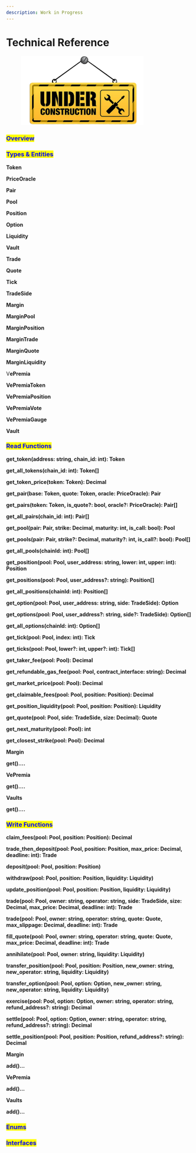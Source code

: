 ```yaml
---
description: Work in Progress
---
```


# Technical Reference

<figure><img src="../.gitbook/assets/architectural-engineering-home-construction-new-york-city-artframe-royalty-free-under-construction-removebg-preview.png" alt="" width="333"><figcaption></figcaption></figure>

### <mark style="color:blue;">Overview</mark>

### <mark style="color:blue;">Types & Entities</mark>

**Token**

**PriceOracle**

**Pair**

**Pool**

**Position**

**Option**

**Liquidity**

**Vault**

**Trade**

**Quote**

**Tick**

**TradeSide**

**Margin**

**MarginPool**

**MarginPosition**

**MarginTrade**

**MarginQuote**

**MarginLiquidity**

V**ePremia**

**VePremiaToken**

**VePremiaPosition**

**VePremiaVote**

**VePremiaGauge**

**Vault**

### <mark style="color:blue;">Read Functions</mark>

**get\_token(address: string, chain\_id: int): Token**

**get\_all\_tokens(chain\_id: int): Token\[]**

**get\_token\_price(token: Token): Decimal**

**get\_pair(base: Token, quote: Token, oracle: PriceOracle): Pair**

**get\_pairs(token: Token, is\_quote?: bool, oracle?: PriceOracle): Pair\[]**

**get\_all\_pairs(chain\_id: int): Pair\[]**

**get\_pool(pair: Pair, strike: Decimal, maturity: int, is\_call: bool): Pool**

**get\_pools(pair: Pair, strike?: Decimal, maturity?: int, is\_call?: bool): Pool\[]**

**get\_all\_pools(chainId: int): Pool\[]**

**get\_position(pool: Pool, user\_address: string, lower: int, upper: int): Position**

**get\_positions(pool: Pool, user\_address?: string): Position\[]**

**get\_all\_positions(chainId: int): Position\[]**

**get\_option(pool: Pool, user\_address: string, side: TradeSide): Option**

**get\_options(pool: Pool, user\_address?: string, side?: TradeSide): Option\[]**

**get\_all\_options(chainId: int): Option\[]**

**get\_tick(pool: Pool, index: int): Tick**

**get\_ticks(pool: Pool, lower?: int, upper?: int): Tick\[]**

**get\_taker\_fee(pool: Pool): Decimal**

**get\_refundable\_gas\_fee(pool: Pool, contract\_interface: string): Decimal**

**get\_market\_price(pool: Pool): Decimal**

**get\_claimable\_fees(pool: Pool, position: Position): Decimal**

**get\_position\_liquidity(pool: Pool, position: Position): Liquidity**

**get\_quote(pool: Pool, side: TradeSide, size: Decimal): Quote**

**get\_next\_maturity(pool: Pool): int**

**get\_closest\_strike(pool: Pool): Decimal**

**Margin**

**get()….**

**VePremia**

**get()….**

**Vaults**

**get()….**

### <mark style="color:blue;">Write Functions</mark>

**claim\_fees(pool: Pool, position: Position): Decimal**

**trade\_then\_deposit(pool: Pool, position: Position, max\_price: Decimal, deadline: int): Trade**

**deposit(pool: Pool, position: Position)**

**withdraw(pool: Pool, position: Position, liquidity: Liquidity)**

**update\_position(pool: Pool, position: Position, liquidity: Liquidity)**

**trade(pool: Pool, owner: string, operator: string, side: TradeSide, size: Decimal, max\_price: Decimal, deadline: int): Trade**

**trade(pool: Pool, owner: string, operator: string, quote: Quote, max\_slippage: Decimal, deadline: int): Trade**

**fill\_quote(pool: Pool, owner: string, operator: string, quote: Quote, max\_price: Decimal, deadline: int): Trade**

**annihilate(pool: Pool, owner: string, liquidity: Liquidity)**

**transfer\_position(pool: Pool, position: Position, new\_owner: string, new\_operator: string, liquidity: Liquidity)**

**transfer\_option(pool: Pool, option: Option, new\_owner: string, new\_operator: string, liquidity: Liquidity)**

**exercise(pool: Pool, option: Option, owner: string, operator: string, refund\_address?: string): Decimal**

**settle(pool: Pool, option: Option, owner: string, operator: string, refund\_address?: string): Decimal**

**settle\_position(pool: Pool, position: Position, refund\_address?: string): Decimal**

**Margin**

**add()…**

**VePremia**

**add()…**

**Vaults**

**add()…**

### <mark style="color:blue;">Enums</mark>

### <mark style="color:blue;">Interfaces</mark>
